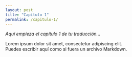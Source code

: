 ```yaml
---
layout: post
title: "Capítulo 1"
permalink: /capitulo-1/
---
```


*Aquí empieza el capítulo 1 de tu traducción...*

Lorem ipsum dolor sit amet, consectetur adipiscing elit.  
Puedes escribir aquí como si fuera un archivo Markdown.
